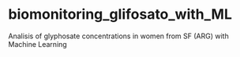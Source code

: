 # biomonitoring_glifosato_with_ML
Analisis of glyphosate concentrations in women from SF (ARG) with Machine Learning
